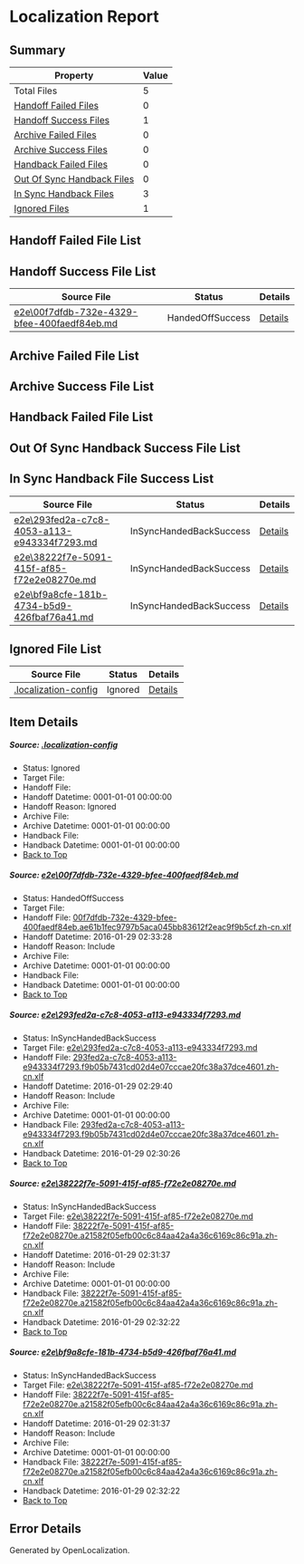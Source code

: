 # <a name='report-top'></a> Localization Report

## Summary
 Property | Value 
 -------- | ----- 
 Total Files | 5
[ Handoff Failed Files ](#handoff-failed-list)| 0
[ Handoff Success Files ](#handoff-success-list)| 1
[ Archive Failed Files ](#archive-failed-list)| 0
[ Archive Success Files ](#archive-success-list)| 0
[ Handback Failed Files ](#handback-failed-list)| 0
[ Out Of Sync Handback Files ](#outofsync-handback-success-list)| 0
[ In Sync Handback Files ](#insync-handback-success-list)| 3
[ Ignored Files ](#ignored-list)| 1

## <a name='handoff-failed-list'></a> Handoff Failed File List

## <a name='handoff-success-list'></a> Handoff Success File List
 Source File | Status | Details 
 ----------- | ------ | ------- 
 [e2e\00f7dfdb-732e-4329-bfee-400faedf84eb.md](https://github.com/OpenLocalizationTest/oltest/blob/347f5c3f2b70fd7c52055a82ed34391a797a8eba/e2e/00f7dfdb-732e-4329-bfee-400faedf84eb.md) | HandedOffSuccess | [Details](#8fd8931ddc9b87374fe65ef4f0f15c1a0c9106e21)

## <a name='archive-failed-list'></a> Archive Failed File List

## <a name='archive-success-list'></a> Archive Success File List

## <a name='handback-failed-list'></a> Handback Failed File List

## <a name='outofsync-handback-success-list'></a> Out Of Sync Handback Success File List

## <a name='insync-handback-success-list'></a> In Sync Handback File Success List
 Source File | Status | Details 
 ----------- | ------ | ------- 
 [e2e\293fed2a-c7c8-4053-a113-e943334f7293.md](https://github.com/OpenLocalizationTest/oltest/blob/3a80c92222bcbef85d51e03270b809b3103b1025/e2e/293fed2a-c7c8-4053-a113-e943334f7293.md) | InSyncHandedBackSuccess | [Details](#249077029367d8c3df62ccd0dd7da911670ffaaf2)
 [e2e\38222f7e-5091-415f-af85-f72e2e08270e.md](https://github.com/OpenLocalizationTest/oltest/blob/9056874e7663650139ab747c4a454a1e282639bc/e2e/38222f7e-5091-415f-af85-f72e2e08270e.md) | InSyncHandedBackSuccess | [Details](#a80896015374630150cfef0b11990ac4fa5028983)
 [e2e\bf9a8cfe-181b-4734-b5d9-426fbaf76a41.md](https://github.com/OpenLocalizationTest/oltest/blob/347f5c3f2b70fd7c52055a82ed34391a797a8eba/e2e/bf9a8cfe-181b-4734-b5d9-426fbaf76a41.md) | InSyncHandedBackSuccess | [Details](#a80896015374630150cfef0b11990ac4fa5028984)

## <a name='ignored-list'></a> Ignored File List
 Source File | Status | Details 
 ----------- | ------ | ------- 
 [.localization-config](https://github.com/OpenLocalizationTest/oltest/blob/347f5c3f2b70fd7c52055a82ed34391a797a8eba/.localization-config) | Ignored | [Details](#e4725be8631cbe979bbe0fa8b97cd75f1fd41d4d0)

## Item Details
##### <a name='e4725be8631cbe979bbe0fa8b97cd75f1fd41d4d0'></a> Source: [.localization-config](https://github.com/OpenLocalizationTest/oltest/blob/347f5c3f2b70fd7c52055a82ed34391a797a8eba/.localization-config)
* Status: Ignored
* Target File: 
* Handoff File: 
* Handoff Datetime: 0001-01-01 00:00:00
* Handoff Reason: Ignored
* Archive File: 
* Archive Datetime: 0001-01-01 00:00:00
* Handback File: 
* Handback Datetime: 0001-01-01 00:00:00
* [Back to Top](#report-top)

##### <a name='8fd8931ddc9b87374fe65ef4f0f15c1a0c9106e21'></a> Source: [e2e\00f7dfdb-732e-4329-bfee-400faedf84eb.md](https://github.com/OpenLocalizationTest/oltest/blob/347f5c3f2b70fd7c52055a82ed34391a797a8eba/e2e/00f7dfdb-732e-4329-bfee-400faedf84eb.md)
* Status: HandedOffSuccess
* Target File: 
* Handoff File: [00f7dfdb-732e-4329-bfee-400faedf84eb.ae61b1fec9797b5aca045bb83612f2eac9f9b5cf.zh-cn.xlf](https://github.com/OpenLocalizationTestOrg/olhandoff/blob/21fb88faf9faf4e5a1f8ee8190bbed25f263e773/ol-handoff/OpenLocalizationTestOrg/oltest.zh-cn/tianzh/00f7dfdb-732e-4329-bfee-400faedf84eb.ae61b1fec9797b5aca045bb83612f2eac9f9b5cf.zh-cn.xlf)
* Handoff Datetime: 2016-01-29 02:33:28
* Handoff Reason: Include
* Archive File: 
* Archive Datetime: 0001-01-01 00:00:00
* Handback File: 
* Handback Datetime: 0001-01-01 00:00:00
* [Back to Top](#report-top)

##### <a name='249077029367d8c3df62ccd0dd7da911670ffaaf2'></a> Source: [e2e\293fed2a-c7c8-4053-a113-e943334f7293.md](https://github.com/OpenLocalizationTest/oltest/blob/3a80c92222bcbef85d51e03270b809b3103b1025/e2e/293fed2a-c7c8-4053-a113-e943334f7293.md)
* Status: InSyncHandedBackSuccess
* Target File: [e2e\293fed2a-c7c8-4053-a113-e943334f7293.md](https://github.com/OpenLocalizationTestOrg/oltest.zh-cn/blob/fd4bec291a8efa2cb7bf145197318302d1024807/e2e/293fed2a-c7c8-4053-a113-e943334f7293.md)
* Handoff File: [293fed2a-c7c8-4053-a113-e943334f7293.f9b05b7431cd02d4e07cccae20fc38a37dce4601.zh-cn.xlf](https://github.com/OpenLocalizationTestOrg/olhandoff/blob/0cc3c19b543e613846de274d226b577d6db6693b/ol-handoff/OpenLocalizationTestOrg/oltest.zh-cn/tianzh/293fed2a-c7c8-4053-a113-e943334f7293.f9b05b7431cd02d4e07cccae20fc38a37dce4601.zh-cn.xlf)
* Handoff Datetime: 2016-01-29 02:29:40
* Handoff Reason: Include
* Archive File: 
* Archive Datetime: 0001-01-01 00:00:00
* Handback File: [293fed2a-c7c8-4053-a113-e943334f7293.f9b05b7431cd02d4e07cccae20fc38a37dce4601.zh-cn.xlf](https://github.com/OpenLocalizationTestOrg/olhandback/blob/41a41de4ffc4b03fa16edea015faa4c31849ad33/ol-handback/OpenLocalizationTestOrg/oltest.zh-cn/tianzh/293fed2a-c7c8-4053-a113-e943334f7293.f9b05b7431cd02d4e07cccae20fc38a37dce4601.zh-cn.xlf)
* Handback Datetime: 2016-01-29 02:30:26
* [Back to Top](#report-top)

##### <a name='a80896015374630150cfef0b11990ac4fa5028983'></a> Source: [e2e\38222f7e-5091-415f-af85-f72e2e08270e.md](https://github.com/OpenLocalizationTest/oltest/blob/9056874e7663650139ab747c4a454a1e282639bc/e2e/38222f7e-5091-415f-af85-f72e2e08270e.md)
* Status: InSyncHandedBackSuccess
* Target File: [e2e\38222f7e-5091-415f-af85-f72e2e08270e.md](https://github.com/OpenLocalizationTestOrg/oltest.zh-cn/blob/922042a8989328355278114488658c4ef1a4499a/e2e/38222f7e-5091-415f-af85-f72e2e08270e.md)
* Handoff File: [38222f7e-5091-415f-af85-f72e2e08270e.a21582f05efb00c6c84aa42a4a36c6169c86c91a.zh-cn.xlf](https://github.com/OpenLocalizationTestOrg/olhandoff/blob/da05d15a5e8861cf7b8246f98b72b50f17cce57a/ol-handoff/OpenLocalizationTestOrg/oltest.zh-cn/tianzh/38222f7e-5091-415f-af85-f72e2e08270e.a21582f05efb00c6c84aa42a4a36c6169c86c91a.zh-cn.xlf)
* Handoff Datetime: 2016-01-29 02:31:37
* Handoff Reason: Include
* Archive File: 
* Archive Datetime: 0001-01-01 00:00:00
* Handback File: [38222f7e-5091-415f-af85-f72e2e08270e.a21582f05efb00c6c84aa42a4a36c6169c86c91a.zh-cn.xlf](https://github.com/OpenLocalizationTestOrg/olhandback/blob/aa8ee01eb0034a83b2955bb60d736c788a6c6bab/ol-handback/OpenLocalizationTestOrg/oltest.zh-cn/tianzh/38222f7e-5091-415f-af85-f72e2e08270e.a21582f05efb00c6c84aa42a4a36c6169c86c91a.zh-cn.xlf)
* Handback Datetime: 2016-01-29 02:32:22
* [Back to Top](#report-top)

##### <a name='a80896015374630150cfef0b11990ac4fa5028984'></a> Source: [e2e\bf9a8cfe-181b-4734-b5d9-426fbaf76a41.md](https://github.com/OpenLocalizationTest/oltest/blob/347f5c3f2b70fd7c52055a82ed34391a797a8eba/e2e/bf9a8cfe-181b-4734-b5d9-426fbaf76a41.md)
* Status: InSyncHandedBackSuccess
* Target File: [e2e\38222f7e-5091-415f-af85-f72e2e08270e.md](https://github.com/OpenLocalizationTestOrg/oltest.zh-cn/blob/922042a8989328355278114488658c4ef1a4499a/e2e/38222f7e-5091-415f-af85-f72e2e08270e.md)
* Handoff File: [38222f7e-5091-415f-af85-f72e2e08270e.a21582f05efb00c6c84aa42a4a36c6169c86c91a.zh-cn.xlf](https://github.com/OpenLocalizationTestOrg/olhandoff/blob/da05d15a5e8861cf7b8246f98b72b50f17cce57a/ol-handoff/OpenLocalizationTestOrg/oltest.zh-cn/tianzh/38222f7e-5091-415f-af85-f72e2e08270e.a21582f05efb00c6c84aa42a4a36c6169c86c91a.zh-cn.xlf)
* Handoff Datetime: 2016-01-29 02:31:37
* Handoff Reason: Include
* Archive File: 
* Archive Datetime: 0001-01-01 00:00:00
* Handback File: [38222f7e-5091-415f-af85-f72e2e08270e.a21582f05efb00c6c84aa42a4a36c6169c86c91a.zh-cn.xlf](https://github.com/OpenLocalizationTestOrg/olhandback/blob/aa8ee01eb0034a83b2955bb60d736c788a6c6bab/ol-handback/OpenLocalizationTestOrg/oltest.zh-cn/tianzh/38222f7e-5091-415f-af85-f72e2e08270e.a21582f05efb00c6c84aa42a4a36c6169c86c91a.zh-cn.xlf)
* Handback Datetime: 2016-01-29 02:32:22
* [Back to Top](#report-top)


## Error Details

Generated by OpenLocalization.
